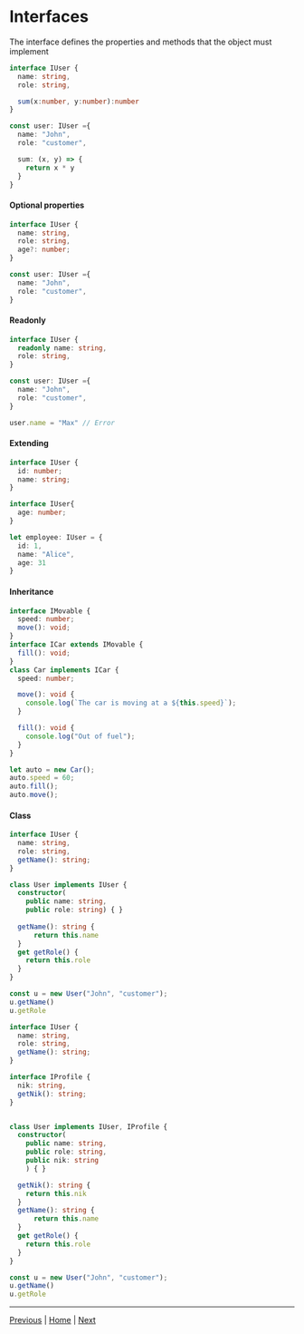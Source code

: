 # Interfaces
The interface defines the properties and methods that the object must implement

```typescript
interface IUser {
  name: string,
  role: string,

  sum(x:number, y:number):number
}

const user: IUser ={
  name: "John",
  role: "customer",

  sum: (x, y) => {
    return x * y
  }
}

```

#### Optional properties

```typescript
interface IUser {
  name: string,
  role: string,
  age?: number;
}

const user: IUser ={
  name: "John",
  role: "customer",
}
```

#### Readonly

```typescript
interface IUser {
  readonly name: string,
  role: string,
}

const user: IUser ={
  name: "John",
  role: "customer",
}

user.name = "Max" // Error
```

#### Extending

```typescript
interface IUser {
  id: number;
  name: string;
}

interface IUser{
  age: number;
}

let employee: IUser = {
  id: 1, 
  name: "Alice",
  age: 31
}
```


#### Inheritance

```typescript
interface IMovable {
  speed: number;
  move(): void;
}
interface ICar extends IMovable {
  fill(): void;
}
class Car implements ICar {
  speed: number;

  move(): void {
    console.log(`The car is moving at a ${this.speed}`);
  }

  fill(): void {
    console.log("Out of fuel");
  }
}

let auto = new Car();
auto.speed = 60;
auto.fill();
auto.move();
```

#### Class

```typescript
interface IUser {
  name: string,
  role: string,
  getName(): string;
}

class User implements IUser {
  constructor(
    public name: string,
    public role: string) { }
  
  getName(): string {
      return this.name
  }
  get getRole() {
    return this.role
  }
}

const u = new User("John", "customer");
u.getName()
u.getRole
```

```typescript
interface IUser {
  name: string,
  role: string,
  getName(): string;
}

interface IProfile {
  nik: string,
  getNik(): string;
}


class User implements IUser, IProfile {
  constructor(
    public name: string,
    public role: string,
    public nik: string
    ) { }

  getNik(): string {
    return this.nik
  } 
  getName(): string {
      return this.name
  }
  get getRole() {
    return this.role
  }
}

const u = new User("John", "customer");
u.getName()
u.getRole
```


---


[Previous](./../4_classes/README.md) | [Home](./../README.md) | [Next](./../6_generics/README.md)